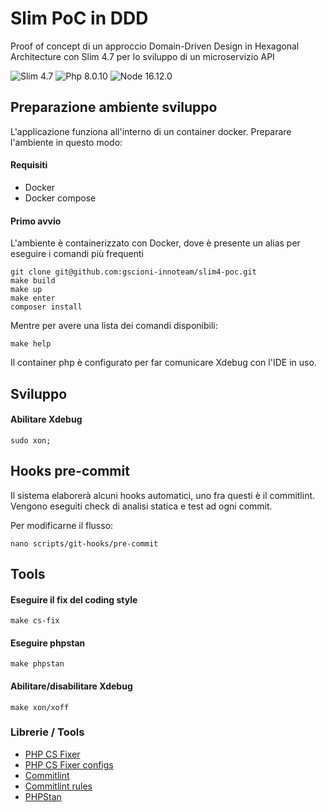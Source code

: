 Slim PoC in DDD
========================

Proof of concept di un approccio Domain-Driven Design in Hexagonal Architecture con Slim 4.7 
per lo sviluppo di un microservizio API

![Slim 4.7](https://img.shields.io/badge/Slim-4.7-purple.svg?style=flat-square&logo=slimphp)
![Php 8.0.10](https://img.shields.io/badge/Php-8.0.10-blue.svg?style=flat-square&logo=php)
![Node 16.12.0](https://img.shields.io/badge/Node.js-16.12.0-green.svg?style=flat-square&logo=nodedotjs)

## Preparazione ambiente sviluppo
L'applicazione funziona all'interno di un container docker. Preparare l'ambiente in questo modo:

#### Requisiti
- Docker
- Docker compose

#### Primo avvio
L'ambiente è containerizzato con Docker, dove è presente un alias per eseguire i comandi più frequenti
```
git clone git@github.com:gscioni-innoteam/slim4-poc.git
make build
make up
make enter
composer install
```

Mentre per avere una lista dei comandi disponibili:
```
make help
```

Il container php è configurato per far comunicare Xdebug con l'IDE in uso.

## Sviluppo

#### Abilitare Xdebug
```
sudo xon;
```

## Hooks pre-commit
Il sistema elaborerà alcuni hooks automatici, uno fra questi è il commitlint.
Vengono eseguiti check di analisi statica e test ad ogni commit.

Per modificarne il flusso:
```
nano scripts/git-hooks/pre-commit
```

## Tools

#### Eseguire il fix del coding style
```
make cs-fix
```

#### Eseguire phpstan
```
make phpstan
```

#### Abilitare/disabilitare Xdebug
```
make xon/xoff
```

### Librerie / Tools
* [PHP CS Fixer](https://github.com/FriendsOfPHP/PHP-CS-Fixer)
* [PHP CS Fixer configs](https://mlocati.github.io/php-cs-fixer-configurator)
* [Commitlint](https://commitlint.js.org/#/)
* [Commitlint rules](https://www.npmjs.com/package/@commitlint/config-conventional#rules)
* [PHPStan](https://github.com/phpstan/phpstan)
